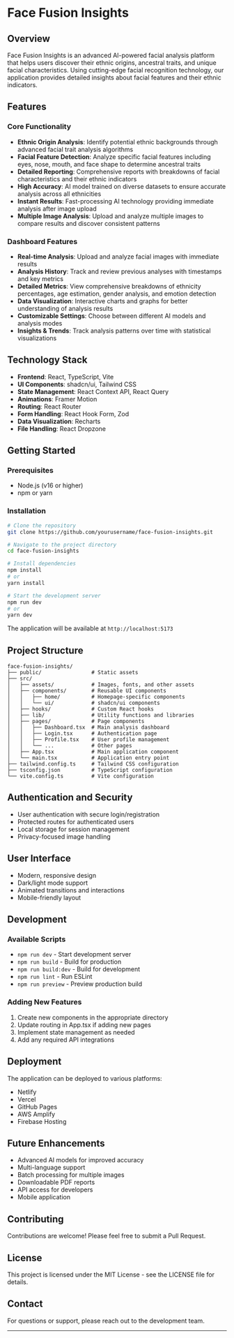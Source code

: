 # Face Fusion Insights

## Overview
Face Fusion Insights is an advanced AI-powered facial analysis platform that helps users discover their ethnic origins, ancestral traits, and unique facial characteristics. Using cutting-edge facial recognition technology, our application provides detailed insights about facial features and their ethnic indicators.

## Features

### Core Functionality
- **Ethnic Origin Analysis**: Identify potential ethnic backgrounds through advanced facial trait analysis algorithms
- **Facial Feature Detection**: Analyze specific facial features including eyes, nose, mouth, and face shape to determine ancestral traits
- **Detailed Reporting**: Comprehensive reports with breakdowns of facial characteristics and their ethnic indicators
- **High Accuracy**: AI model trained on diverse datasets to ensure accurate analysis across all ethnicities
- **Instant Results**: Fast-processing AI technology providing immediate analysis after image upload
- **Multiple Image Analysis**: Upload and analyze multiple images to compare results and discover consistent patterns

### Dashboard Features
- **Real-time Analysis**: Upload and analyze facial images with immediate results
- **Analysis History**: Track and review previous analyses with timestamps and key metrics
- **Detailed Metrics**: View comprehensive breakdowns of ethnicity percentages, age estimation, gender analysis, and emotion detection
- **Data Visualization**: Interactive charts and graphs for better understanding of analysis results
- **Customizable Settings**: Choose between different AI models and analysis modes
- **Insights & Trends**: Track analysis patterns over time with statistical visualizations

## Technology Stack
- **Frontend**: React, TypeScript, Vite
- **UI Components**: shadcn/ui, Tailwind CSS
- **State Management**: React Context API, React Query
- **Animations**: Framer Motion
- **Routing**: React Router
- **Form Handling**: React Hook Form, Zod
- **Data Visualization**: Recharts
- **File Handling**: React Dropzone

## Getting Started

### Prerequisites
- Node.js (v16 or higher)
- npm or yarn

### Installation

```sh
# Clone the repository
git clone https://github.com/yourusername/face-fusion-insights.git

# Navigate to the project directory
cd face-fusion-insights

# Install dependencies
npm install
# or
yarn install

# Start the development server
npm run dev
# or
yarn dev
```

The application will be available at `http://localhost:5173`

## Project Structure

```
face-fusion-insights/
├── public/                # Static assets
├── src/
│   ├── assets/            # Images, fonts, and other assets
│   ├── components/        # Reusable UI components
│   │   ├── home/          # Homepage-specific components
│   │   └── ui/            # shadcn/ui components
│   ├── hooks/             # Custom React hooks
│   ├── lib/               # Utility functions and libraries
│   ├── pages/             # Page components
│   │   ├── Dashboard.tsx  # Main analysis dashboard
│   │   ├── Login.tsx      # Authentication page
│   │   ├── Profile.tsx    # User profile management
│   │   └── ...            # Other pages
│   ├── App.tsx            # Main application component
│   └── main.tsx           # Application entry point
├── tailwind.config.ts     # Tailwind CSS configuration
├── tsconfig.json          # TypeScript configuration
└── vite.config.ts         # Vite configuration
```

## Authentication and Security
- User authentication with secure login/registration
- Protected routes for authenticated users
- Local storage for session management
- Privacy-focused image handling

## User Interface
- Modern, responsive design
- Dark/light mode support
- Animated transitions and interactions
- Mobile-friendly layout

## Development

### Available Scripts
- `npm run dev` - Start development server
- `npm run build` - Build for production
- `npm run build:dev` - Build for development
- `npm run lint` - Run ESLint
- `npm run preview` - Preview production build

### Adding New Features
1. Create new components in the appropriate directory
2. Update routing in App.tsx if adding new pages
3. Implement state management as needed
4. Add any required API integrations

## Deployment
The application can be deployed to various platforms:
- Netlify
- Vercel
- GitHub Pages
- AWS Amplify
- Firebase Hosting

## Future Enhancements
- Advanced AI models for improved accuracy
- Multi-language support
- Batch processing for multiple images
- Downloadable PDF reports
- API access for developers
- Mobile application

## Contributing
Contributions are welcome! Please feel free to submit a Pull Request.

## License
This project is licensed under the MIT License - see the LICENSE file for details.

## Contact
For questions or support, please reach out to the development team.

---

